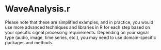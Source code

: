 # WaveAnalysis.r
Please note that these are simplified examples, and in practice, you would use more advanced techniques and libraries in R for each step based on your specific signal processing requirements. Depending on your signal type (audio, image, time series, etc.), you may need to use domain-specific packages and methods.
